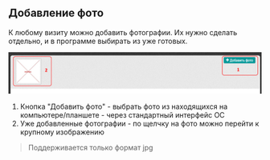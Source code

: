 ## Добавление фото

К любому визиту можно добавить фотографии.
Их нужно сделать отдельно, и в программе выбирать из уже готовых.

![](../images/rep-visits-foto.png)

  1. Кнопка "Добавить фото" - выбрать фото из находящихся на компьютере/планшете - через стандартный интерфейс ОС
  2. Уже добавленные фотографии - по щелчку на фото можно перейти к крупному изображению

> Поддерживается только формат jpg
